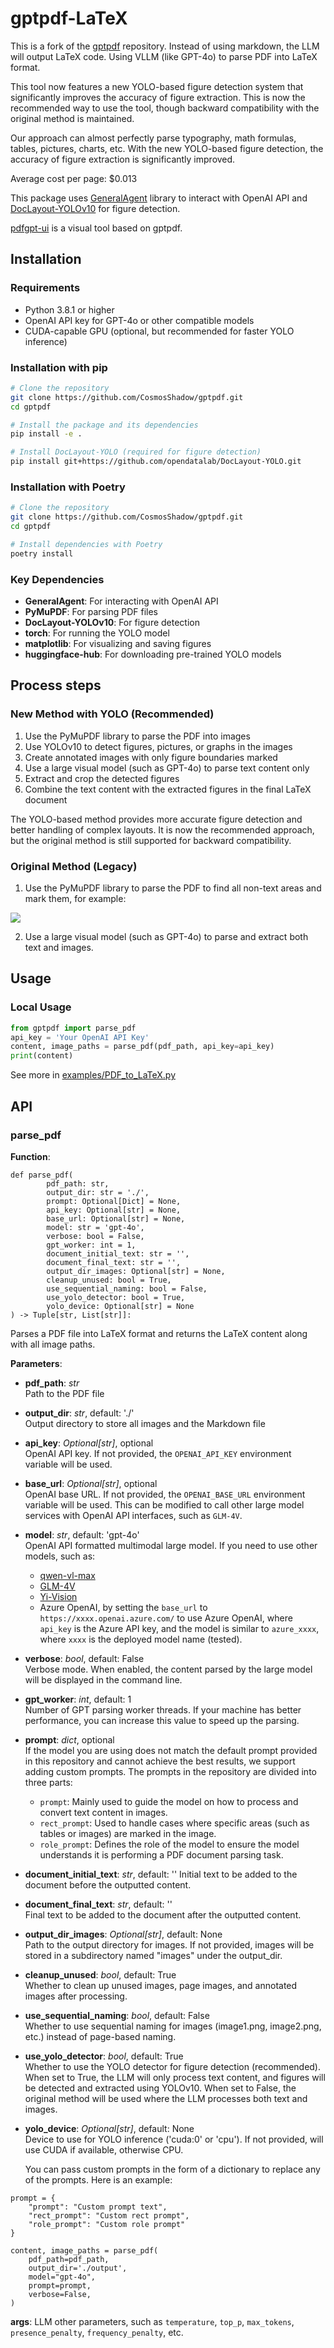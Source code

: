 # gptpdf-LaTeX

This is a fork of the [gptpdf](https://github.com/CosmosShadow/gptpdf) repository. Instead of using markdown, the LLM will output LaTeX code.
Using VLLM (like GPT-4o) to parse PDF into LaTeX format.

This tool now features a new YOLO-based figure detection system that significantly improves the accuracy of figure extraction. This is now the recommended way to use the tool, though backward compatibility with the original method is maintained.

Our approach can almost perfectly parse typography, math formulas, tables, pictures, charts, etc. With the new YOLO-based figure detection, the accuracy of figure extraction is significantly improved.

Average cost per page: $0.013

This package uses [GeneralAgent](https://github.com/CosmosShadow/GeneralAgent) library to interact with OpenAI API and [DocLayout-YOLOv10](https://github.com/opendatalab/DocLayout-YOLO) for figure detection.

[pdfgpt-ui](https://github.com/daodao97/gptpdf-ui) is a visual tool based on gptpdf.

## Installation

### Requirements
- Python 3.8.1 or higher
- OpenAI API key for GPT-4o or other compatible models
- CUDA-capable GPU (optional, but recommended for faster YOLO inference)

### Installation with pip

```bash
# Clone the repository
git clone https://github.com/CosmosShadow/gptpdf.git
cd gptpdf

# Install the package and its dependencies
pip install -e .

# Install DocLayout-YOLO (required for figure detection)
pip install git+https://github.com/opendatalab/DocLayout-YOLO.git
```

### Installation with Poetry

```bash
# Clone the repository
git clone https://github.com/CosmosShadow/gptpdf.git
cd gptpdf

# Install dependencies with Poetry
poetry install
```

### Key Dependencies
- **GeneralAgent**: For interacting with OpenAI API
- **PyMuPDF**: For parsing PDF files
- **DocLayout-YOLOv10**: For figure detection
- **torch**: For running the YOLO model
- **matplotlib**: For visualizing and saving figures
- **huggingface-hub**: For downloading pre-trained YOLO models


## Process steps

### New Method with YOLO (Recommended)
1. Use the PyMuPDF library to parse the PDF into images
2. Use YOLOv10 to detect figures, pictures, or graphs in the images
3. Create annotated images with only figure boundaries marked
4. Use a large visual model (such as GPT-4o) to parse text content only
5. Extract and crop the detected figures
6. Combine the text content with the extracted figures in the final LaTeX document

The YOLO-based method provides more accurate figure detection and better handling of complex layouts. It is now the recommended approach, but the original method is still supported for backward compatibility.

### Original Method (Legacy)
1. Use the PyMuPDF library to parse the PDF to find all non-text areas and mark them, for example:

![](docs/demo.jpg)

2. Use a large visual model (such as GPT-4o) to parse and extract both text and images.



## Usage

### Local Usage

```python
from gptpdf import parse_pdf
api_key = 'Your OpenAI API Key'
content, image_paths = parse_pdf(pdf_path, api_key=api_key)
print(content)
```

See more in [examples/PDF_to_LaTeX.py](examples/PDF_to_LaTeX.py)


## API

### parse_pdf

**Function**: 
```
def parse_pdf(
        pdf_path: str,
        output_dir: str = './',
        prompt: Optional[Dict] = None,
        api_key: Optional[str] = None,
        base_url: Optional[str] = None,
        model: str = 'gpt-4o',
        verbose: bool = False,
        gpt_worker: int = 1,
        document_initial_text: str = '',
        document_final_text: str = '',
        output_dir_images: Optional[str] = None,
        cleanup_unused: bool = True,
        use_sequential_naming: bool = False,
        use_yolo_detector: bool = True,
        yolo_device: Optional[str] = None
) -> Tuple[str, List[str]]:
```

Parses a PDF file into LaTeX format and returns the LaTeX content along with all image paths.

**Parameters**:

- **pdf_path**: *str*  
  Path to the PDF file

- **output_dir**: *str*, default: './'  
  Output directory to store all images and the Markdown file

- **api_key**: *Optional[str]*, optional  
  OpenAI API key. If not provided, the `OPENAI_API_KEY` environment variable will be used.

- **base_url**: *Optional[str]*, optional  
  OpenAI base URL. If not provided, the `OPENAI_BASE_URL` environment variable will be used. This can be modified to call other large model services with OpenAI API interfaces, such as `GLM-4V`.

- **model**: *str*, default: 'gpt-4o'  
  OpenAI API formatted multimodal large model. If you need to use other models, such as:
  - [qwen-vl-max](https://help.aliyun.com/zh/dashscope/developer-reference/compatibility-of-openai-with-dashscope) 
  - [GLM-4V](https://open.bigmodel.cn/dev/api#glm-4v)
  - [Yi-Vision](https://platform.lingyiwanwu.com/docs) 
  - Azure OpenAI, by setting the `base_url` to `https://xxxx.openai.azure.com/` to use Azure OpenAI, where `api_key` is the Azure API key, and the model is similar to `azure_xxxx`, where `xxxx` is the deployed model name (tested).

- **verbose**: *bool*, default: False  
  Verbose mode. When enabled, the content parsed by the large model will be displayed in the command line.

- **gpt_worker**: *int*, default: 1  
  Number of GPT parsing worker threads. If your machine has better performance, you can increase this value to speed up the parsing.

- **prompt**: *dict*, optional  
  If the model you are using does not match the default prompt provided in this repository and cannot achieve the best results, we support adding custom prompts. The prompts in the repository are divided into three parts:
  - `prompt`: Mainly used to guide the model on how to process and convert text content in images.
  - `rect_prompt`: Used to handle cases where specific areas (such as tables or images) are marked in the image.
  - `role_prompt`: Defines the role of the model to ensure the model understands it is performing a PDF document parsing task.

- **document_initial_text**: *str*, default: ''
    Initial text to be added to the document before the outputted content.
- **document_final_text**: *str*, default: ''  
  Final text to be added to the document after the outputted content.

- **output_dir_images**: *Optional[str]*, default: None  
  Path to the output directory for images. If not provided, images will be stored in a subdirectory named "images" under the output_dir.

- **cleanup_unused**: *bool*, default: True  
  Whether to clean up unused images, page images, and annotated images after processing.

- **use_sequential_naming**: *bool*, default: False  
  Whether to use sequential naming for images (image1.png, image2.png, etc.) instead of page-based naming.

- **use_yolo_detector**: *bool*, default: True  
  Whether to use the YOLO detector for figure detection (recommended). When set to True, the LLM will only process text content, and figures will be detected and extracted using YOLOv10. When set to False, the original method will be used where the LLM processes both text and images.

- **yolo_device**: *Optional[str]*, default: None  
  Device to use for YOLO inference ('cuda:0' or 'cpu'). If not provided, will use CUDA if available, otherwise CPU.

  You can pass custom prompts in the form of a dictionary to replace any of the prompts. Here is an example:

```
prompt = {
    "prompt": "Custom prompt text",
    "rect_prompt": "Custom rect prompt",
    "role_prompt": "Custom role prompt"
}

content, image_paths = parse_pdf(
    pdf_path=pdf_path,
    output_dir='./output',
    model="gpt-4o",
    prompt=prompt,
    verbose=False,
)
```



**args**: LLM other parameters, such as `temperature`, `top_p`, `max_tokens`, `presence_penalty`, `frequency_penalty`, etc.
